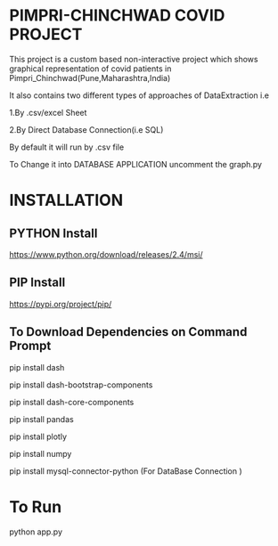 # PIMPRI-CHINCHWAD COVID PROJECT
This project is a custom based non-interactive project which shows graphical representation of covid patients in Pimpri_Chinchwad(Pune,Maharashtra,India)

It also contains two different types of approaches of DataExtraction i.e


1.By .csv/excel Sheet



2.By Direct Database Connection(i.e SQL)


By default it will run by .csv file 


To Change it into  DATABASE APPLICATION uncomment the graph.py

# INSTALLATION


## PYTHON  Install


https://www.python.org/download/releases/2.4/msi/


## PIP Install


https://pypi.org/project/pip/


## To Download Dependencies on Command Prompt

pip install dash


pip install dash-bootstrap-components


pip install dash-core-components


pip install pandas


pip install plotly


pip install numpy


pip install mysql-connector-python (For DataBase Connection )


# To Run

python app.py





